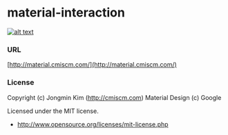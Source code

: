 # material-interaction


[![alt text](http://cmiscm.github.com/material-interaction/screenshot/mi.jpg)](http://cmiscm.github.com/material-interaction/)



### URL
[http://material.cmiscm.com/](http://material.cmiscm.com/)



### License
Copyright (c) Jongmin Kim (http://cmiscm.com) 
Material Design (c) Google

Licensed under the MIT license.

 - http://www.opensource.org/licenses/mit-license.php
